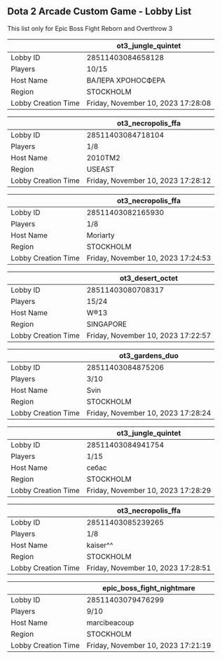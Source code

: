 ## Dota 2 Arcade Custom Game - Lobby List

This list only for Epic Boss Fight Reborn and Overthrow 3

|  | ot3_jungle_quintet |
| ------ | ------ |
| Lobby ID | 28511403084658128 |
| Players | 10/15 |
| Host Name | ВАЛЕРА ХРОНОСФЕРА |
| Region | STOCKHOLM |
| Lobby Creation Time | Friday, November 10, 2023 17:28:08 |


|  | ot3_necropolis_ffa |
| ------ | ------ |
| Lobby ID | 28511403084718104 |
| Players | 1/8 |
| Host Name | 2010TM2 |
| Region | USEAST |
| Lobby Creation Time | Friday, November 10, 2023 17:28:12 |


|  | ot3_necropolis_ffa |
| ------ | ------ |
| Lobby ID | 28511403082165930 |
| Players | 1/8 |
| Host Name | Moriarty |
| Region | STOCKHOLM |
| Lobby Creation Time | Friday, November 10, 2023 17:24:53 |


|  | ot3_desert_octet |
| ------ | ------ |
| Lobby ID | 28511403080708317 |
| Players | 15/24 |
| Host Name | W®13 |
| Region | SINGAPORE |
| Lobby Creation Time | Friday, November 10, 2023 17:22:57 |


|  | ot3_gardens_duo |
| ------ | ------ |
| Lobby ID | 28511403084875206 |
| Players | 3/10 |
| Host Name | Svin |
| Region | STOCKHOLM |
| Lobby Creation Time | Friday, November 10, 2023 17:28:24 |


|  | ot3_jungle_quintet |
| ------ | ------ |
| Lobby ID | 28511403084941754 |
| Players | 1/15 |
| Host Name | себас |
| Region | STOCKHOLM |
| Lobby Creation Time | Friday, November 10, 2023 17:28:29 |


|  | ot3_necropolis_ffa |
| ------ | ------ |
| Lobby ID | 28511403085239265 |
| Players | 1/8 |
| Host Name | kaiser^^ |
| Region | STOCKHOLM |
| Lobby Creation Time | Friday, November 10, 2023 17:28:51 |


|  | epic_boss_fight_nightmare |
| ------ | ------ |
| Lobby ID | 28511403079476299 |
| Players | 9/10 |
| Host Name | marcibeacoup |
| Region | STOCKHOLM |
| Lobby Creation Time | Friday, November 10, 2023 17:21:19 |


